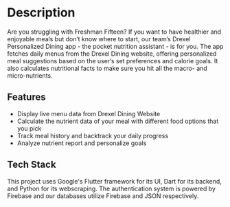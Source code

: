 # Description

Are you struggling with Freshman Fifteen? If you want to have healthier and enjoyable meals but don’t know where to start, our team’s Drexel Personalized Dining app - the pocket nutrition assistant - is for you. The app fetches daily menus from the Drexel Dining website, offering personalized meal suggestions based on the user’s set preferences and calorie goals. It also calculates nutritional facts to make sure you hit all the macro- and micro-nutrients. 

## Features

- Display live menu data from Drexel Dining Website
- Calculate the nutrient data of your meal with different food options that you pick  
- Track meal history and backtrack your daily progress 
- Analyze nutrient report and personalize goals

## Tech Stack

This project uses Google's Flutter framework for its UI, Dart for its backend, and Python for its webscraping. The authentication system is powered by Firebase and our databases utilize Firebase and JSON respectively.